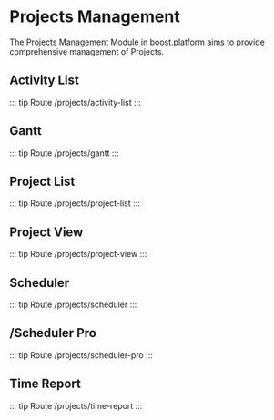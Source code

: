 # Projects Management 
The Projects Management Module in boost.platform aims to provide comprehensive management of Projects.
## Activity List
::: tip Route
/projects/activity-list
:::

## Gantt
::: tip Route
/projects/gantt
:::

## Project List
::: tip Route
/projects/project-list
:::

## Project View
::: tip Route
/projects/project-view
:::

## Scheduler
::: tip Route
/projects/scheduler
:::

## /Scheduler Pro
::: tip Route
/projects/scheduler-pro
:::

## Time Report
::: tip Route
/projects/time-report
:::


